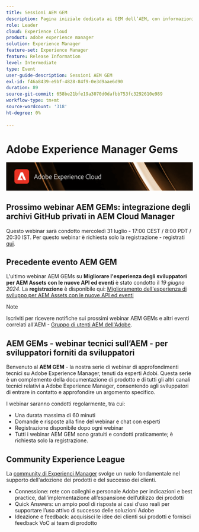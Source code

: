 ```yaml
---
title: Sessioni AEM GEM
description: Pagina iniziale dedicata ai GEM dell’AEM, con informazioni sulla serie di webinar, informazioni sulla registrazione, webinar precedenti e futuri
role: Leader
cloud: Experience Cloud
product: adobe experience manager
solution: Experience Manager
feature-set: Experience Manager
feature: Release Information
level: Intermediate
type: Event
user-guide-description: Sessioni AEM GEM
exl-id: f46a8439-e9bf-4828-84f9-0e3d9aae6d90
duration: 89
source-git-commit: 658be21bfe19a3070d0dafbb753fc3292610e989
workflow-type: tm+mt
source-wordcount: '318'
ht-degree: 0%

---
```


# Adobe Experience Manager Gems

<img alt="Esperienze digitali" src="./assets/ADX_Gems.png"/>

## Prossimo webinar AEM GEMs: integrazione degli archivi GitHub privati in AEM Cloud Manager

Questo webinar sarà condotto mercoledì 31 luglio - 17:00 CEST / 8:00 PDT / 20:30 IST. Per questo webinar è richiesta solo la registrazione - registrati [qui](https://adobe.ly/3LmXfGk).

<!--  Remove the comment marks, and put the upcoming event in the below table

<table style="max-width: 1214px;">
<tr>
  <td style="vertical-align: top;">
    <a href="https://www.youtube.com/watch?v=f1T9XU9TCJU">
      <img alt="Experience League LIVE Oct 25" src="assets/Oct25_2022_exl_live_banner_web_1920_WebBanner.png">
    </a>
    <div>
      <a href="https://www.youtube.com/watch?v=f1T9XU9TCJU">
        <strong>Deliver the right offer at the right time with decision management</strong>
      </a>
      <br/><em>with Sandra Hausmann, Ben Tepfer, Brandon Poyfair, and Jason Hickey</em>
      <br/><em>October 25, 2022</em>
    </div>
  </td>
</tr>
</table>

-->

## Precedente evento AEM GEM

L&#39;ultimo webinar AEM GEMs su **Migliorare l&#39;esperienza degli sviluppatori per AEM Assets con le nuove API ed eventi** è stato condotto il *19 giugno 2024*.
La **registrazione** è disponibile qui:
[Miglioramento dell&#39;esperienza di sviluppo per AEM Assets con le nuove API ed eventi](gems2024/improving-dev-experience-for-aem-assets-with-new-apis-and-events.md)

>[!NOTE]
>
> Iscriviti per ricevere notifiche sui prossimi webinar AEM GEMs e altri eventi correlati all&#39;AEM - [Gruppo di utenti AEM dell&#39;Adobe](https://aem-augs.adobe.com/).

## AEM GEMs - webinar tecnici sull’AEM - per sviluppatori forniti da sviluppatori

Benvenuto al **AEM GEM** - la nostra serie di webinar di approfondimenti tecnici su Adobe Experience Manager, tenuti da esperti Adobi. Questa serie è un complemento della documentazione di prodotto e di tutti gli altri canali tecnici relativi a Adobe Experience Manager, consentendo agli sviluppatori di entrare in contatto e approfondire un argomento specifico.

I webinar saranno condotti regolarmente, tra cui:

* Una durata massima di 60 minuti
* Domande e risposte alla fine del webinar e chat con esperti
* Registrazione disponibile dopo ogni webinar
* Tutti i webinar AEM GEM sono gratuiti e condotti praticamente; è richiesta solo la registrazione.

## Community Experience League

La [community di Experienci Manager](https://experienceleaguecommunities.adobe.com/t5/adobe-experience-manager/ct-p/adobe-experience-manager-community) svolge un ruolo fondamentale nel supporto dell&#39;adozione dei prodotti e del successo dei clienti.

* Connessione: rete con colleghi e personale Adobe per indicazioni e best practice, dall’implementazione all’espansione dell’utilizzo dei prodotti
* Quick Answers: un ampio pool di risposte ai casi d’uso reali per supportare l’uso attivo di successo delle soluzioni Adobe
* Ideazione e feedback: acquisisci le idee dei clienti sui prodotti e fornisci feedback VoC ai team di prodotto
